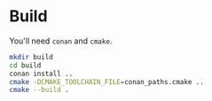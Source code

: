 # Build

You'll need `conan` and `cmake`.

```sh
mkdir build
cd build
conan install ..
cmake -DCMAKE_TOOLCHAIN_FILE=conan_paths.cmake ..
cmake --build .
```